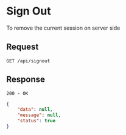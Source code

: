 # Sign Out

To remove the current session on server side

## Request

`GET /api/signout`

## Response

`200 - OK`

```json
{
    "data": null,
    "message": null,
    "status": true
}
```